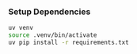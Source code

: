 ### Setup Dependencies
```bash
uv venv
source .venv/bin/activate
uv pip install -r requirements.txt
```